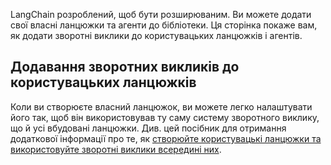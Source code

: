 

LangChain розроблений, щоб бути розширюваним. Ви можете додати свої власні ланцюжки та агенти до бібліотеки. Ця сторінка покаже вам, як додати зворотні виклики до користувацьких ланцюжків і агентів.

## Додавання зворотних викликів до користувацьких ланцюжків

Коли ви створюєте власний ланцюжок, ви можете легко налаштувати його так, щоб він використовував ту саму систему зворотного виклику, що й усі вбудовані ланцюжки. Див. цей посібник для отримання додаткової інформації про те, як [створюйте користувацькі ланцюжки та використовуйте зворотні виклики всередині них](../../modules/chains#subclassing-basechain).

